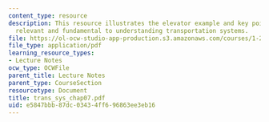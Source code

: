 ```yaml
---
content_type: resource
description: This resource illustrates the elevator example and key points which are
  relevant and fundamental to understanding transportation systems.
file: https://ol-ocw-studio-app-production.s3.amazonaws.com/courses/1-221j-transportation-systems-fall-2004/e5847bbb87dc03434ff696863ee3eb16_trans_sys_chap07.pdf
file_type: application/pdf
learning_resource_types:
- Lecture Notes
ocw_type: OCWFile
parent_title: Lecture Notes
parent_type: CourseSection
resourcetype: Document
title: trans_sys_chap07.pdf
uid: e5847bbb-87dc-0343-4ff6-96863ee3eb16
---
```

